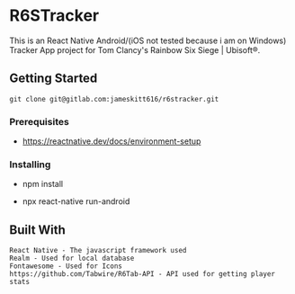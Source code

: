 # R6STracker

This is an React Native Android/(iOS not tested because i am on Windows) Tracker App project for Tom Clancy's Rainbow Six Siege | Ubisoft®.

## Getting Started

    git clone git@gitlab.com:jameskitt616/r6stracker.git

### Prerequisites

- https://reactnative.dev/docs/environment-setup

### Installing

- npm install

- npx react-native run-android

## Built With

    React Native - The javascript framework used
    Realm - Used for local database
    Fontawesome - Used for Icons
    https://github.com/Tabwire/R6Tab-API - API used for getting player stats
